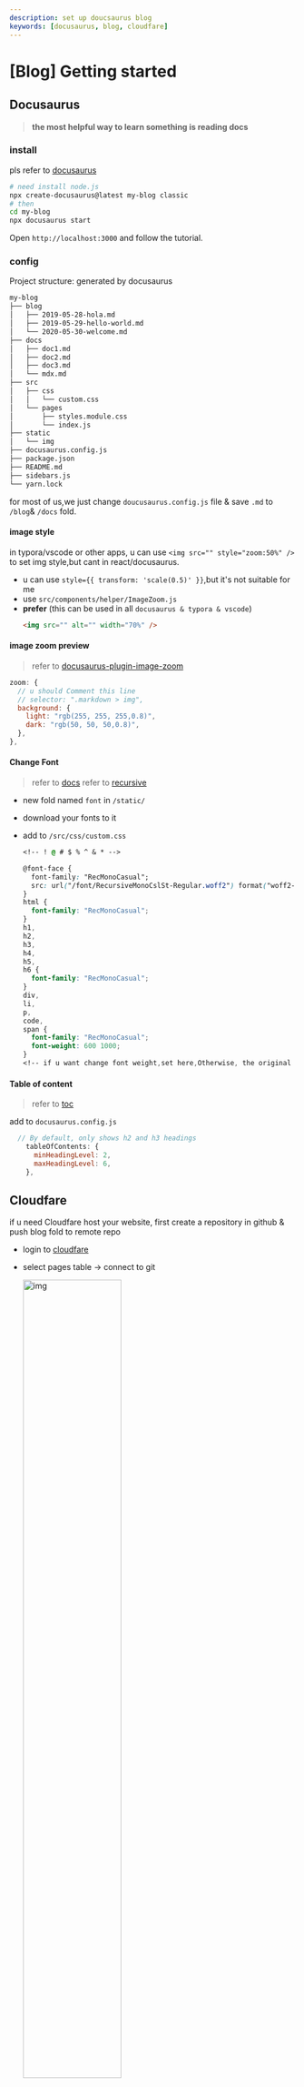```yaml
---
description: set up doucsaurus blog
keywords: [docusaurus, blog, cloudfare]
---
```


# [Blog] Getting started

## Docusaurus

> **the most helpful way to learn something is reading docs**

### install

pls refer to [docusaurus](https://docusaurus.io/docs/installation)

```bash
# need install node.js
npx create-docusaurus@latest my-blog classic
# then
cd my-blog
npx docusaurus start
```

Open `http://localhost:3000` and follow the tutorial.

### config

Project structure: generated by docusaurus

```bash
my-blog
├── blog
│   ├── 2019-05-28-hola.md
│   ├── 2019-05-29-hello-world.md
│   └── 2020-05-30-welcome.md
├── docs
│   ├── doc1.md
│   ├── doc2.md
│   ├── doc3.md
│   └── mdx.md
├── src
│   ├── css
│   │   └── custom.css
│   └── pages
│       ├── styles.module.css
│       └── index.js
├── static
│   └── img
├── docusaurus.config.js
├── package.json
├── README.md
├── sidebars.js
└── yarn.lock
```

for most of us,we just change `doucusaurus.config.js` file & save `.md` to `/blog`& `/docs` fold.

#### image style

in typora/vscode or other apps, u can use `<img src="" style="zoom:50%" />` to set img style,but cant in react/docusaurus.

- u can use `style={{ transform: 'scale(0.5)' }}`,but it's not suitable for me
- use `src/components/helper/ImageZoom.js`
- **prefer** (this can be used in all `docusaurus & typora & vscode`)
  ```html
  <img src="" alt="" width="70%" />
  ```

#### image zoom preview

> refer to [docusaurus-plugin-image-zoom](https://github.com/gabrielcsapo/docusaurus-plugin-image-zoom)

```js
zoom: {
  // u should Comment this line
  // selector: ".markdown > img",
  background: {
    light: "rgb(255, 255, 255,0.8)",
    dark: "rgb(50, 50, 50,0.8)",
  },
},
```

#### Change Font

> refer to [docs](https://docusaurus.io/docs/static-assets)
> refer to [recursive](https://github.com/arrowtype/recursive)

- new fold named `font` in `/static/`
- download your fonts to it
- add to `/src/css/custom.css`

  ```css
  <!-- ! @ # $ % ^ & * -->

  @font-face {
    font-family: "RecMonoCasual";
    src: url("/font/RecursiveMonoCslSt-Regular.woff2") format("woff2-variations");
  }
  html {
    font-family: "RecMonoCasual";
  }
  h1,
  h2,
  h3,
  h4,
  h5,
  h6 {
    font-family: "RecMonoCasual";
  }
  div,
  li,
  p,
  code,
  span {
    font-family: "RecMonoCasual";
    font-weight: 600 1000;
  }
  <!-- if u want change font weight,set here,Otherwise, the original style of h1/h2...h6 will be changed -->
  ```

#### Table of content

> refer to [toc](https://docusaurus.io/docs/markdown-features/toc)

add to `docusaurus.config.js`

```js
  // By default, only shows h2 and h3 headings
    tableOfContents: {
      minHeadingLevel: 2,
      maxHeadingLevel: 6,
    },
```

## Cloudfare

<!-- import ImageZoom from "@site/src/components/helper/ImageZoom" -->

if u need Cloudfare host your website, first create a repository in github & push blog fold to remote repo

- login to [cloudfare](https://dash.cloudflare.com/login)

- select pages table -> connect to git
  <!-- <ImageZoom src="https://cdn.jsdelivr.net/gh/asang24/blog-img/blog/202403262356240.png" /> -->
  <img src="https://cdn.jsdelivr.net/gh/asang24/blog-img/blog/202403262356240.png" alt="img" width="60%"/>

- Congratulations! pls visit your site.

## Picgo in Vscode

> refer to [picgo](https://picgo.github.io/PicGo-Doc/zh/guide/)

```json
// the data.json saved all the uploaded imgs info
  "picgo.dataPath": "$home/Library/Application Support/picgo/data.json",
```

<img src="https://cdn.jsdelivr.net/gh/asang24/blog-img/blog/20240327151718.png"   alt="vscode" width="50%"/>
